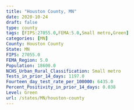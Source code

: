 ```yaml
---
title: "Houston County, MN"
date: 2020-10-24
draft: false
type: county
tags: [FIPS:27055.0,FEMA:5.0,Small metro,Green]
categories: [MN]
County: Houston County
State: MN
FIPS: 27055.0
FEMA_Region: 5.0
Population: 18600.0
NCHS_Urban_Rural_Classification: Small metro
Tests_in_prior_14_days: 1197.0
Fourteen_day_test_rate_per_100000: 6435.0
Percent_Positivity_in_prior_14_days: 0.038
Level: Green
url: /states/MN/houston-county
---
```



